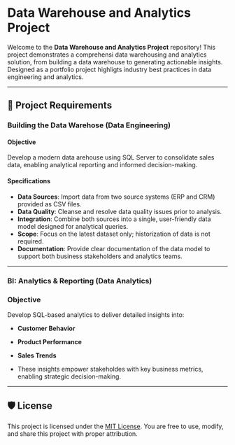 # Data Warehouse and Analytics Project

Welcome to the **Data Warehouse and Analytics Project** repository!
This project demonstrates a comprehensi data warehousing and analytics solution, from building a data warehouse to generating actionable insights. Designed as a portfolio project highligts industry best practices in data engineering and analytics.

---

## 🚀 Project Requirements

### Building the Data Warehose (Data Engineering)

#### Objective
Develop a modern data arehouse using SQL Server to consolidate sales data, enabling analytical reporting and informed decision-making.

#### Specifications
- **Data Sources**: Import data from two source systems (ERP and CRM) provided as CSV files.
- **Data Quality**: Cleanse and resolve data quality issues prior to analysis.
- **Integration**: Combine both sources into a single, user-friendly data model designed for analytical queries.
- **Scope**: Focus on the latest dataset only; historization of data is not required.
- **Documentation**: Provide clear documentation of the data model to support both business stakeholders and analytics teams.

---

### BI: Analytics & Reporting (Data Analytics)

### Objective
Develop SQL-based analytics to deliver detailed insights into:
- **Customer Behavior**
- **Product Performance**
- **Sales Trends**

- These insights empower stakeholdes with key business metrics, enabling strategic decision-making.

---

## 🛡️ License

This project is licensed under the [MIT License](LICENSE). You are free to use, modify, and share this project with proper attribution.
